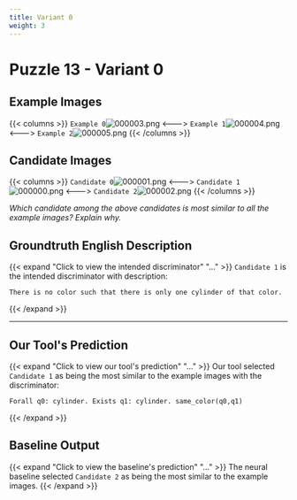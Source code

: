 ```yaml
---
title: Variant 0
weight: 3
---
```


# Puzzle 13 - Variant 0

## Example Images
{{< columns >}}
`Example 0`![000003.png](/clevr-variants/breaking/fovariant-0/render/images/CLEVR_val_000003.png)
<--->
`Example 1`![000004.png](/clevr-variants/breaking/fovariant-0/render/images/CLEVR_val_000004.png)
<--->
`Example 2`![000005.png](/clevr-variants/breaking/fovariant-0/render/images/CLEVR_val_000005.png)
{{< /columns >}}

## Candidate Images
{{< columns >}}
`Candidate 0`![000001.png](/clevr-variants/breaking/fovariant-0/render/images/CLEVR_val_000001.png)
<--->
`Candidate 1`![000000.png](/clevr-variants/breaking/fovariant-0/render/images/CLEVR_val_000000.png)
<--->
`Candidate 2`![000002.png](/clevr-variants/breaking/fovariant-0/render/images/CLEVR_val_000002.png)
{{< /columns >}}

*Which candidate among the above candidates is most similar to all the example images? Explain why.*

## Groundtruth English Description

{{< expand "Click to view the intended discriminator" "..." >}}
`Candidate 1` is the intended discriminator with description:
```plaintext 
There is no color such that there is only one cylinder of that color.
```
{{< /expand >}}

---



## Our Tool's Prediction

{{< expand "Click to view our tool's prediction" "..." >}}
Our tool selected `Candidate 1` as being the most similar to the example images with the discriminator:
```plaintext
Forall q0: cylinder. Exists q1: cylinder. same_color(q0,q1)
```
{{< /expand >}}



## Baseline Output

{{< expand "Click to view the baseline's prediction" "..." >}}
The neural baseline selected `Candidate 2` as being the most similar to the example images.
{{< /expand >}}

